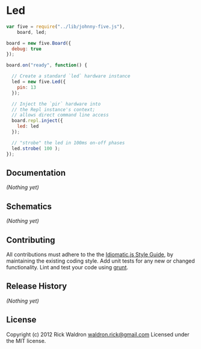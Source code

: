 # Led

```javascript
var five = require("../lib/johnny-five.js"),
    board, led;

board = new five.Board({
  debug: true
});

board.on("ready", function() {

  // Create a standard `led` hardware instance
  led = new five.Led({
    pin: 13
  });

  // Inject the `pir` hardware into
  // the Repl instance's context;
  // allows direct command line access
  board.repl.inject({
    led: led
  });

  // "strobe" the led in 100ms on-off phases
  led.strobe( 100 );
});

```

## Documentation

_(Nothing yet)_


## Schematics

_(Nothing yet)_



## Contributing
All contributions must adhere to the the [Idiomatic.js Style Guide](https://github.com/rwldrn/idiomatic.js),
by maintaining the existing coding style. Add unit tests for any new or changed functionality. Lint and test your code using [grunt](https://github.com/cowboy/grunt).

## Release History
_(Nothing yet)_

## License
Copyright (c) 2012 Rick Waldron <waldron.rick@gmail.com>
Licensed under the MIT license.
